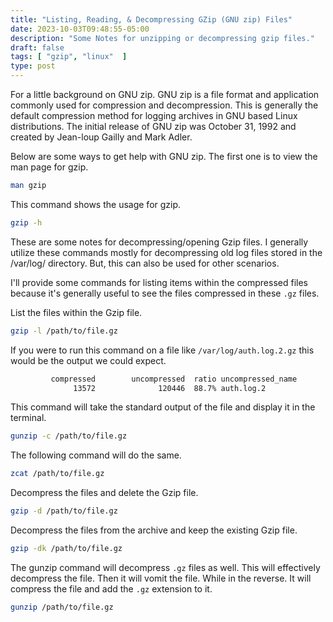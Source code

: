 ```yaml
---
title: "Listing, Reading, & Decompressing GZip (GNU zip) Files"
date: 2023-10-03T09:48:55-05:00
description: "Some Notes for unzipping or decompressing gzip files."
draft: false
tags: [ "gzip", "linux"  ]
type: post
---
```


For a little background on GNU zip. GNU zip is a file format and
application commonly used for compression and decompression. This is
generally the default compression method for logging archives in GNU
based Linux distributions. The initial release of GNU zip was October
31, 1992 and created by Jean-loup Gailly and Mark Adler. 

Below are some ways to get help with GNU zip. The first one is to view
the man page for gzip.

```sh
man gzip
```

This command shows the usage for gzip.

```sh
gzip -h
```

These are some notes for decompressing/opening Gzip files. I generally
utilize these commands mostly for decompressing old log files stored in
the /var/log/ directory. But, this can also be used for other scenarios.

I'll provide some commands for listing items within the compressed
files because it's generally useful to see the files compressed in these
```.gz``` files.

List the files within the Gzip file.

```sh
gzip -l /path/to/file.gz
```

If you were to run this command on a file like
```/var/log/auth.log.2.gz``` this would be the output we could expect.

```sh
         compressed        uncompressed  ratio uncompressed_name
              13572              120446  88.7% auth.log.2

```

This command will take the standard output of the file and display it in
the terminal.

```sh
gunzip -c /path/to/file.gz
```

The following command will do the same.

```sh
zcat /path/to/file.gz
```

Decompress the files and delete the Gzip file.

```sh
gzip -d /path/to/file.gz
```

Decompress the files from the archive and keep the existing Gzip file.

```sh
gzip -dk /path/to/file.gz
```

The gunzip command will decompress ```.gz``` files as well. This will
effectively decompress the file. Then it will vomit the file. While in
the reverse. It will compress the file and add the ```.gz``` extension
to it.

```sh
gunzip /path/to/file.gz
```
